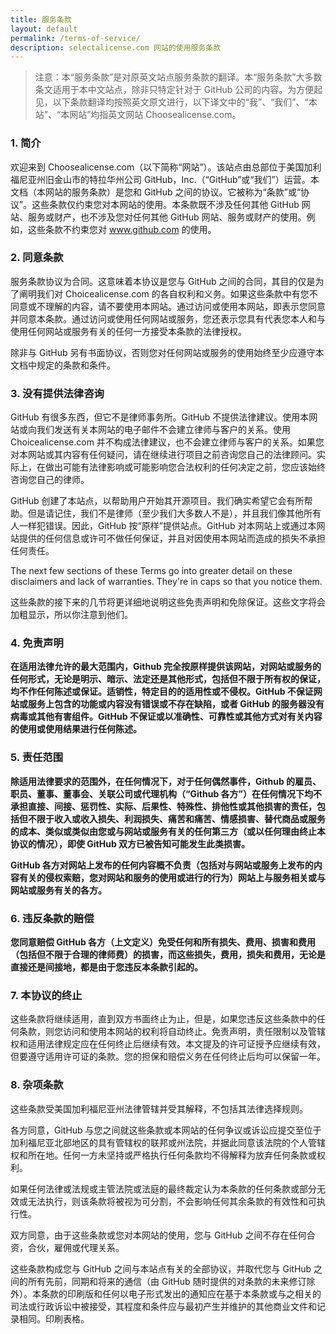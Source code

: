 ```yaml
---
title: 服务条款
layout: default
permalink: /terms-of-service/
description: selectalicense.com 网站的使用服务条款
---
```


> 注意：本“服务条款”是对原英文站点服务条款的翻译。本“服务条款”大多数条文适用于本中文站点，除非只特定针对于 GitHub 公司的内容。为方便起见，以下条款翻译均按照英文原文进行，以下译文中的“我”、“我们”、“本站”、“本网站”均指英文网站 Choosealicense.com。 

### 1. 简介

欢迎来到 Choosealicense.com（以下简称“网站”）。该站点由总部位于美国加利福尼亚州旧金山市的特拉华州公司 GitHub，Inc.（“GitHub”或“我们”）运营。本文档（本网站的服务条款）是您和 GitHub 之间的协议。它被称为“条款”或“协议”。这些条款仅约束您对本网站的使用。本条款既不涉及任何其他 GitHub 网站、服务或财产，也不涉及您对任何其他 GitHub 网站、服务或财产的使用。例如，这些条款不约束您对 www.github.com 的使用。


### 2. 同意条款

服务条款协议为合同。这意味着本协议是您与 GitHub 之间的合同，其目的仅是为了阐明我们对 Choicealicense.com 的各自权利和义务。如果这些条款中有您不同意或不理解的内容，请不要使用本网站。通过访问或使用本网站，即表示您同意并同意本条款。通过访问或使用任何网站或服务，您还表示您具有代表您本人和与使用任何网站或服务有关的任何一方接受本条款的法律授权。

除非与 GitHub 另有书面协议，否则您对任何网站或服务的使用始终至少应遵守本文档中规定的条款和条件。

### 3. 没有提供法律咨询

GitHub 有很多东西，但它不是律师事务所。GitHub 不提供法律建议。使用本网站或向我们发送有关本网站的电子邮件不会建立律师与客户的关系。使用 Choicealicense.com 并不构成法律建议，也不会建立律师与客户的关系。如果您对本网站或其内容有任何疑问，请在继续进行项目之前咨询您自己的法律顾问。实际上，在做出可能有法律影响或可能影响您合法权利的任何决定之前，您应该始终咨询您自己的律师。

GitHub 创建了本站点，以帮助用户开始其开源项目。我们确实希望它会有所帮助。但是请记住，我们不是律师（至少我们大多数人不是），并且我们像其他所有人一样犯错误。因此，GitHub 按“原样”提供站点。GitHub 对本网站上或通过本网站提供的任何信息或许可不做任何保证，并且对因使用本网站而造成的损失不承担任何责任。

The next few sections of these Terms go into greater detail on these disclaimers and lack of warranties. They're in caps so that you notice them.

这些条款的接下来的几节将更详细地说明这些免责声明和免除保证。这些文字将会加粗显示，所以你注意到他们。

### 4. **免责声明**

**在适用法律允许的最大范围内，Github 完全按原样提供该网站，对网站或服务的任何形式，无论是明示、暗示、法定还是其他形式，包括但不限于所有权的保证，均不作任何陈述或保证。适销性，特定目的的适用性或不侵权。GitHub 不保证网站或服务上包含的功能或内容没有错误或不存在缺陷，或者 GitHub 的服务器没有病毒或其他有害组件。GitHub 不保证或以准确性、可靠性或其他方式对有关内容的使用或使用结果进行任何陈述。**

### 5. **责任范围**

**除适用法律要求的范围外，在任何情况下，对于任何偶然事件，Github 的雇员、职员、董事、董事会、关联公司或代理机构（“Github 各方”）在任何情况下均不承担直接、间接、惩罚性、实际、后果性、特殊性、排他性或其他损害的责任，包括但不限于收入或收入损失、利润损失、痛苦和痛苦、情感损害、替代商品或服务的成本、类似或类似由您或与网站或服务有关的任何第三方（或以任何理由终止本协议的情况），即使 GitHub 双方已被告知可能发生此类损害。**

**GitHub 各方对网站上发布的任何内容概不负责（包括对与网站或服务上发布的内容有关的侵权索赔，您对网站和服务的使用或进行的行为）网站上与服务相关或与网站或服务有关的各方。**


### 6. **违反条款的赔偿**

**您同意赔偿 GitHub 各方（上文定义）免受任何和所有损失、费用、损害和费用（包括但不限于合理的律师费）的损害，而这些损失，费用，损失和费用，无论是直接还是间接地，都是由于您违反本条款引起的。**

### 7. 本协议的终止

这些条款将继续适用，直到双方书面终止为止，但是，如果您违反这些条款中的任何条款，则您访问和使用本网站的权利将自动终止。免责声明，责任限制以及管辖权和适用法律规定应在任何终止后继续有效。本文提及的许可证授予应继续有效，但要遵守适用许可证的条款。您的担保和赔偿义务在任何终止后均可以保留一年。

### 8. 杂项条款

这些条款受美国加利福尼亚州法律管辖并受其解释，不包括其法律选择规则。

各方同意，GitHub 与您之间就这些条款或本网站的任何争议或诉讼应提交至位于加利福尼亚北部地区的具有管辖权的联邦或州法院，并据此同意该法院的个人管辖权和所在地。任何一方未坚持或严格执行任何条款均不得解释为放弃任何条款或权利。

如果任何法律或法规或主管法院或法庭的最终裁定认为本条款的任何条款或部分无效或无法执行，则该条款将被视为可分割，不会影响任何其余条款的有效性和可执行性。

双方同意，由于这些条款或您对本网站的使用，您与 GitHub 之间不存在任何合资，合伙，雇佣或代理关系。

这些条款构成您与 GitHub 之间与本站点有关的全部协议，并取代您与 GitHub 之间的所有先前，同期和将来的通信（由 GitHub 随时提供的对条款的未来修订除外）。本条款的印刷版和任何以电子形式发出的通知应在基于本条款或与之相关的司法或行政诉讼中被接受，其程度和条件应与最初产生并维护的其他商业文件和记录相同。印刷表格。
